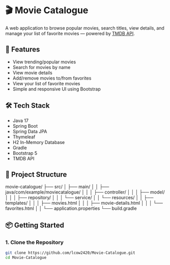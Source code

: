 # 🎬 Movie Catalogue

A web application to browse popular movies, search titles, view details, and manage your list of favorite movies — powered by [TMDB API](https://www.themoviedb.org/).

## 🚀 Features

- View trending/popular movies
- Search for movies by name
- View movie details
- Add/remove movies to/from favorites
- View your list of favorite movies
- Simple and responsive UI using Bootstrap

## 🛠 Tech Stack

- Java 17
- Spring Boot
- Spring Data JPA
- Thymeleaf
- H2 In-Memory Database
- Gradle
- Bootstrap 5
- TMDB API

## 🧩 Project Structure

movie-catalogue/ ├── src/ │ ├── main/ │ │ ├── java/com/example/moviecatalogue/ │ │ │ ├── controller/ │ │ │ ├── model/ │ │ │ ├── repository/ │ │ │ └── service/ │ │ └── resources/ │ │ ├── templates/ │ │ │ ├── movies.html │ │ │ ├── movie-details.html │ │ │ └── favorites.html │ │ └── application.properties └── build.gradle



## 📦 Getting Started

### 1. Clone the Repository

```bash
git clone https://github.com/lcow2420/Movie-Catalogue.git
cd Movie-Catalogue


